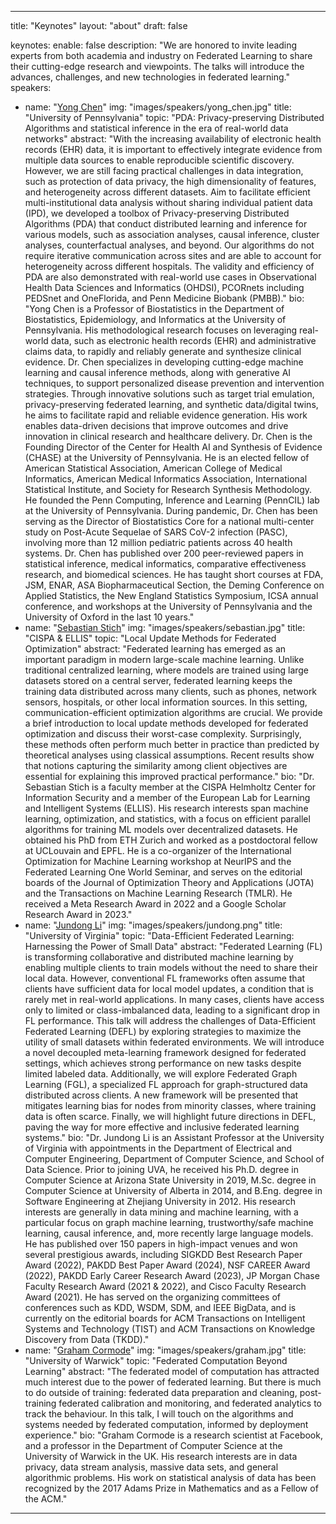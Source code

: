 
---
title: "Keynotes"
layout: "about"
draft: false

keynotes:
  enable: false
  description: "We are honored to invite leading experts from both academia and industry on Federated Learning to share their cutting-edge research and viewpoints. The talks will introduce the advances, challenges, and new technologies in federated learning."
  speakers:
  - name: "[Yong Chen](https://penncil.med.upenn.edu/about-pi/)"
    img: "images/speakers/yong_chen.jpg"
    title: "University of Pennsylvania"
    topic: "PDA: Privacy-preserving Distributed Algorithms and statistical inference in the era of real-world data networks"
    abstract: "With the increasing availability of electronic health records (EHR) data, it is important to effectively integrate evidence from multiple data sources to enable reproducible scientific discovery. However, we are still facing practical challenges in data integration, such as protection of data privacy, the high dimensionality of features, and heterogeneity across different datasets. Aim to facilitate efficient multi-institutional data analysis without sharing individual patient data (IPD), we developed a toolbox of Privacy-preserving Distributed Algorithms (PDA) that conduct distributed learning and inference for various models, such as association analyses, causal inference, cluster analyses, counterfactual analyses, and beyond. Our algorithms do not require iterative communication across sites and are able to account for heterogeneity across different hospitals. The validity and efficiency of PDA are also demonstrated with real-world use cases in Observational Health Data Sciences and Informatics (OHDSI), PCORnets including PEDSnet and OneFlorida, and Penn Medicine Biobank (PMBB)."
    bio: "Yong Chen is a Professor of Biostatistics in the Department of Biostatistics, Epidemiology, and Informatics at the University of Pennsylvania. His methodological research focuses on leveraging real-world data, such as electronic health records (EHR) and administrative claims data, to rapidly and reliably generate and synthesize clinical evidence. Dr. Chen specializes in developing cutting-edge machine learning and causal inference methods, along with generative AI techniques, to support personalized disease prevention and intervention strategies. Through innovative solutions such as target trial emulation, privacy-preserving federated learning, and synthetic data/digital twins, he aims to facilitate rapid and reliable evidence generation. His work enables data-driven decisions that improve outcomes and drive innovation in clinical research and healthcare delivery. Dr. Chen is the Founding Director of the Center for Health AI and Synthesis of Evidence (CHASE) at the University of Pennsylvania. He is an elected fellow of American Statistical Association, American College of Medical Informatics, American Medical Informatics Association, International Statistical Institute, and Society for Research Synthesis Methodology. He founded the Penn Computing, Inference and Learning (PennCIL) lab at the University of Pennsylvania. During pandemic, Dr. Chen has been serving as the Director of Biostatistics Core for a national multi-center study on Post-Acute Sequelae of SARS CoV-2 infection (PASC), involving more than 12 million pediatric patients across 40 health systems. Dr. Chen has published over 200 peer-reviewed papers in statistical inference, medical informatics, comparative effectiveness research, and biomedical sciences. He has taught short courses at FDA, JSM, ENAR, ASA Biopharmaceutical Section, the Deming Conference on Applied Statistics, the New England Statistics Symposium, ICSA annual conference, and workshops at the University of Pennsylvania and the University of Oxford in the last 10 years."
  - name: "[Sebastian Stich](https://sstich.ch/)"
    img: "images/speakers/sebastian.jpg"
    title: "CISPA & ELLIS"
    topic: "Local Update Methods for Federated Optimization"
    abstract: "Federated learning has emerged as an important paradigm in modern large-scale machine learning. Unlike traditional centralized learning, where models are trained using large datasets stored on a central server, federated learning keeps the training data distributed across many clients, such as phones, network sensors, hospitals, or other local information sources. In this setting, communication-efficient optimization algorithms are crucial. We provide a brief introduction to local update methods developed for federated optimization and discuss their worst-case complexity. Surprisingly, these methods often perform much better in practice than predicted by theoretical analyses using classical assumptions. Recent results show that notions capturing the similarity among client objectives are essential for explaining this improved practical performance."
    bio: "Dr. Sebastian Stich is a faculty member at the CISPA Helmholtz Center for Information Security and a member of the European Lab for Learning and Intelligent Systems (ELLIS). His research interests span machine learning, optimization, and statistics, with a focus on efficient parallel algorithms for training ML models over decentralized datasets. He obtained his PhD from ETH Zurich and worked as a postdoctoral fellow at UCLouvain and EPFL. He is a co-organizer of the International Optimization for Machine Learning workshop at NeurIPS and the Federated Learning One World Seminar, and serves on the editorial boards of the Journal of Optimization Theory and Applications (JOTA) and the Transactions on Machine Learning Research (TMLR). He received a Meta Research Award in 2022 and a Google Scholar Research Award in 2023."
  - name: "[Jundong Li](https://jundongli.github.io/)"
    img: "images/speakers/jundong.png"
    title: "University of Virginia"
    topic: "Data-Efficient Federated Learning: Harnessing the Power of Small Data"
    abstract: "Federated Learning (FL) is transforming collaborative and distributed machine learning by enabling multiple clients to train models without the need to share their local data. However, conventional FL frameworks often assume that clients have sufficient data for local model updates, a condition that is rarely met in real-world applications. In many cases, clients have access only to limited or class-imbalanced data, leading to a significant drop in FL performance. This talk will address the challenges of Data-Efficient Federated Learning (DEFL) by exploring strategies to maximize the utility of small datasets within federated environments. We will introduce a novel decoupled meta-learning framework designed for federated settings, which achieves strong performance on new tasks despite limited labeled data. Additionally, we will explore Federated Graph Learning (FGL), a specialized FL approach for graph-structured data distributed across clients. A new framework will be presented that mitigates learning bias for nodes from minority classes, where training data is often scarce. Finally, we will highlight future directions in DEFL, paving the way for more effective and inclusive federated learning systems."
    bio: "Dr. Jundong Li is an Assistant Professor at the University of Virginia with appointments in the Department of Electrical and Computer Engineering, Department of Computer Science, and School of Data Science. Prior to joining UVA, he received his Ph.D. degree in Computer Science at Arizona State University in 2019, M.Sc. degree in Computer Science at University of Alberta in 2014, and B.Eng. degree in Software Engineering at Zhejiang University in 2012. His research interests are generally in data mining and machine learning, with a particular focus on graph machine learning, trustworthy/safe machine learning, causal inference, and, more recently large language models. He has published over 150 papers in high-impact venues and won several prestigious awards, including SIGKDD Best Research Paper Award (2022), PAKDD Best Paper Award (2024), NSF CAREER Award (2022), PAKDD Early Career Research Award (2023), JP Morgan Chase Faculty Research Award (2021 & 2022), and Cisco Faculty Research Award (2021). He has served on the organizing committees of conferences such as KDD, WSDM, SDM, and IEEE BigData, and is currently on the editorial boards for ACM Transactions on Intelligent Systems and Technology (TIST) and ACM Transactions on Knowledge Discovery from Data (TKDD)."
  - name: "[Graham Cormode](http://dimacs.rutgers.edu/~graham/)"
    img: "images/speakers/graham.jpg"
    title: "University of Warwick"
    topic: "Federated Computation Beyond Learning"
    abstract: "The federated model of computation has attracted much interest due to the power of federated learning.  But there is much to do outside of training: federated data preparation and cleaning, post-training federated calibration and monitoring, and federated analytics to track the behaviour.  In this talk, I will touch on the algorithms and systems needed by federated computation, informed by deployment experience."
    bio: "Graham Cormode is a research scientist at Facebook, and a professor in the Department of Computer Science at the University of Warwick in the UK.  His research interests are in data privacy, data stream analysis, massive data sets, and general algorithmic problems. His work on statistical analysis of data has been recognized by the 2017 Adams Prize in Mathematics and as a Fellow of the ACM."
---
